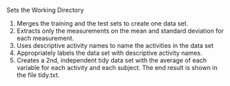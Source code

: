 Sets the Working Directory
1. Merges the training and the test sets to create one data set.
2. Extracts only the measurements on the mean and standard deviation for each measurement.
3. Uses descriptive activity names to name the activities in the data set
4. Appropriately labels the data set with descriptive activity names.
5. Creates a 2nd, independent tidy data set with the average of each variable for each activity and each subject.
The end result is shown in the file tidy.txt.